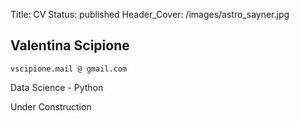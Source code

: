 Title: CV
Status: published
Header_Cover: /images/astro_sayner.jpg

## Valentina Scipione
[]() `vscipione.mail @ gmail.com`

Data Science - Python

Under Construction
